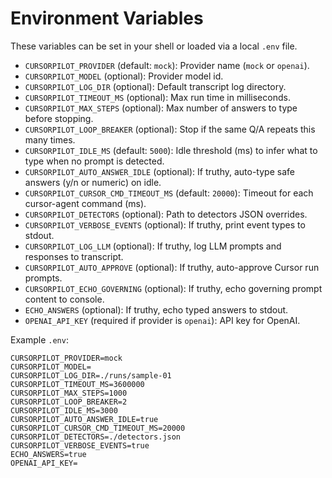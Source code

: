 # Environment Variables

These variables can be set in your shell or loaded via a local `.env` file.

- `CURSORPILOT_PROVIDER` (default: `mock`): Provider name (`mock` or `openai`).
- `CURSORPILOT_MODEL` (optional): Provider model id.
- `CURSORPILOT_LOG_DIR` (optional): Default transcript log directory.
- `CURSORPILOT_TIMEOUT_MS` (optional): Max run time in milliseconds.
- `CURSORPILOT_MAX_STEPS` (optional): Max number of answers to type before stopping.
- `CURSORPILOT_LOOP_BREAKER` (optional): Stop if the same Q/A repeats this many times.
- `CURSORPILOT_IDLE_MS` (default: `5000`): Idle threshold (ms) to infer what to type when no prompt is detected.
- `CURSORPILOT_AUTO_ANSWER_IDLE` (optional): If truthy, auto-type safe answers (y/n or numeric) on idle.
- `CURSORPILOT_CURSOR_CMD_TIMEOUT_MS` (default: `20000`): Timeout for each cursor-agent command (ms).
- `CURSORPILOT_DETECTORS` (optional): Path to detectors JSON overrides.
- `CURSORPILOT_VERBOSE_EVENTS` (optional): If truthy, print event types to stdout.
- `CURSORPILOT_LOG_LLM` (optional): If truthy, log LLM prompts and responses to transcript.
- `CURSORPILOT_AUTO_APPROVE` (optional): If truthy, auto-approve Cursor run prompts.
- `CURSORPILOT_ECHO_GOVERNING` (optional): If truthy, echo governing prompt content to console.
- `ECHO_ANSWERS` (optional): If truthy, echo typed answers to stdout.
- `OPENAI_API_KEY` (required if provider is `openai`): API key for OpenAI.

Example `.env`:
```env
CURSORPILOT_PROVIDER=mock
CURSORPILOT_MODEL=
CURSORPILOT_LOG_DIR=./runs/sample-01
CURSORPILOT_TIMEOUT_MS=3600000
CURSORPILOT_MAX_STEPS=1000
CURSORPILOT_LOOP_BREAKER=2
CURSORPILOT_IDLE_MS=3000
CURSORPILOT_AUTO_ANSWER_IDLE=true
CURSORPILOT_CURSOR_CMD_TIMEOUT_MS=20000
CURSORPILOT_DETECTORS=./detectors.json
CURSORPILOT_VERBOSE_EVENTS=true
ECHO_ANSWERS=true
OPENAI_API_KEY=
```
